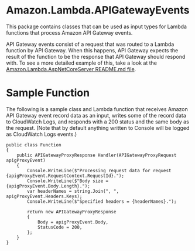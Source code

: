 # Amazon.Lambda.APIGatewayEvents

This package contains classes that can be used as input types for Lambda functions that process Amazon API Gateway events.

API Gateway events consist of a request that was routed to a Lambda function by API Gateway. When this happens, API Gateway expects the result of the function to be the response that API Gateway should respond with. To see a more detailed example of this, take a look at the [Amazon.Lambda.AspNetCoreServer README.md file](Libraries/src/Amazon.Lambda.AspNetCoreServer/README.md). 

# Sample Function

The following is a sample class and Lambda function that receives Amazon API Gateway event record data as an input, writes some of the record data to CloudWatch Logs, and responds with a 200 status and the same body as the request. (Note that by default anything written to Console will be logged as CloudWatch Logs events.)

```
public class Function
{
    public APIGatewayProxyResponse Handler(APIGatewayProxyRequest apigProxyEvent)
    {
        Console.WriteLine($"Processing request data for request {apigProxyEvent.RequestContext.RequestId}.");
        Console.WriteLine($"Body size = {apigProxyEvent.Body.Length}.");
        var headerNames = string.Join(", ", apigProxyEvent.Headers.Keys);
        Console.WriteLine($"Specified headers = {headerNames}.");

        return new APIGatewayProxyResponse
        {
            Body = apigProxyEvent.Body,
            StatusCode = 200,
        };
    }
}
```
